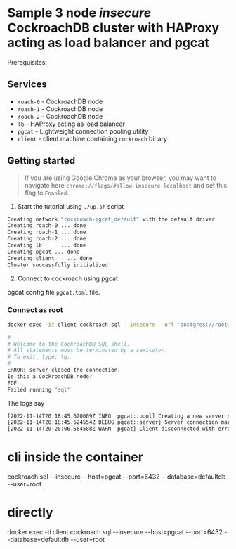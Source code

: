 # Sample 3 node *insecure* CockroachDB cluster with HAProxy acting as load balancer and pgcat

Prerequisites:

## Services
* `roach-0` - CockroachDB node
* `roach-1` - CockroachDB node
* `roach-2` - CockroachDB node
* `lb` - HAProxy acting as load balancer
* `pgcat` - Lightweight connection pooling utility
* `client` - client machine containing `cockroach` binary

## Getting started
>If you are using Google Chrome as your browser, you may want to navigate here `chrome://flags/#allow-insecure-localhost` and set this flag to `Enabled`.

1. Start the tutorial using `./up.sh` script

```bash
Creating network "cockroach-pgcat_default" with the default driver
Creating roach-0 ... done
Creating roach-1 ... done
Creating roach-2 ... done
Creating lb      ... done
Creating pgcat ... done
Creating client    ... done
Cluster successfully initialized
```

2. Connect to cockroach using pgcat

pgcat config file `pgcat.toml` file.

### Connect as root

```bash
docker exec -it client cockroach sql --insecure --url 'postgres://root@pgcat:6432/defaultdb?sslmode=disable'
```

```bash
#
# Welcome to the CockroachDB SQL shell.
# All statements must be terminated by a semicolon.
# To exit, type: \q.
#
ERROR: server closed the connection.
Is this a CockroachDB node?
EOF
Failed running "sql"
```

The logs say

```bash
[2022-11-14T20:18:45.620009Z INFO  pgcat::pool] Creating a new server connection Address { id: 3, host: "lb", port: 26257, shard: 1, database: "defaultdb", role: Replica, replica_number: 0, address_index: 1, username: "root", pool_name: "postgres" }
[2022-11-14T20:18:45.624554Z DEBUG pgcat::server] Server connection marked for clean up
[2022-11-14T20:20:06.564588Z WARN  pgcat] Client disconnected with error ClientError
```

# cli inside the container
cockroach sql --insecure --host=pgcat --port=6432 --database=defaultdb --user=root

# directly
docker exec -ti client cockroach sql --insecure --host=pgcat --port=6432 --database=defaultdb --user=root
```
